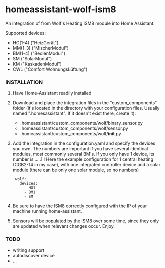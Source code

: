 # homeassistant-wolf-ism8
An integration of from Wolf's Heating ISM8 module into Home Assistant.

Supported devices:
  - HG(1-4) ("HeizGerät")
  - MM(1-3) ("MischerModul")
  - BM(1-4) ("BedienModul")
  - SM ("SolarModul")
  - KM ("KaskadenModul")
  - CWL ("Comfort WohnungsLüftung")
  
  
### INSTALLATION
1. Have Home-Assistant readily installed
2. Download and place the integration files in the "custom_components" folder (it's located in the directory with your configuration files. Usually named ".homesassistant". If it doesn't exist there, create it):

    - .homeassistant/custom_components/wolf/binary_sensor.py
    - .homeassistant/custom_components/wolf/sensor.py
    - .homeassistant/custom_components/wolf/__init__.py

3. Add the integration in the configuration.yaml and specify the devices you own. The numbers are important if you have several identical modules, most commonly several BM's. If you only have 1 device, its number is .....1 ! Here the example configuration for 1 central heating (CGB2-14 in my case), with one integrated controller device and a solar module (there can be only one solar module, so no numbers)


    ```yaml7
     wolf:
       devices: 
         - HG1
         - BM1
         - SM
    ```

5. Be sure to have the ISM8 correctly configured with the IP of your machine running home-assistant.
6. Sensors will be populated by the ISM8 over some time, since they only are updated when relevant changes occur. Enjoy. 



### TODO

 - writing support
 - autodiscover device
 - ...
